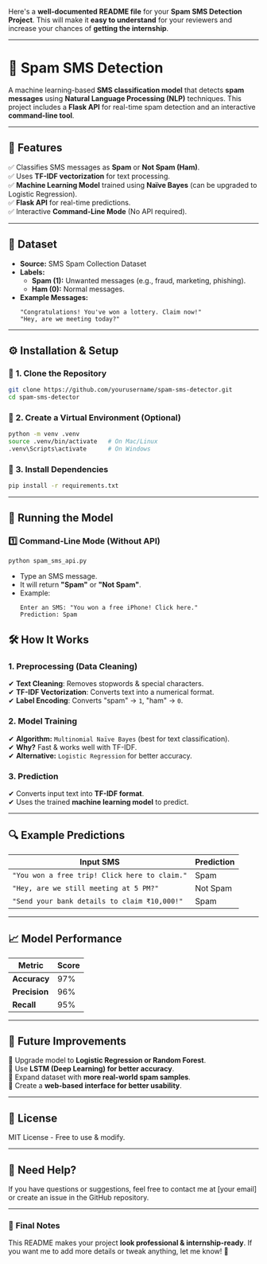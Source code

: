 Here's a **well-documented README file** for your **Spam SMS Detection Project**. This will make it **easy to understand** for your reviewers and increase your chances of **getting the internship**.  

---

# **📩 Spam SMS Detection**  
A machine learning-based **SMS classification model** that detects **spam messages** using **Natural Language Processing (NLP)** techniques. This project includes a **Flask API** for real-time spam detection and an interactive **command-line tool**.  

---

## **📌 Features**  
✅ Classifies SMS messages as **Spam** or **Not Spam (Ham)**.  
✅ Uses **TF-IDF vectorization** for text processing.  
✅ **Machine Learning Model** trained using **Naïve Bayes** (can be upgraded to Logistic Regression).  
✅ **Flask API** for real-time predictions.  
✅ Interactive **Command-Line Mode** (No API required).  

---

## **📂 Dataset**  
- **Source:** SMS Spam Collection Dataset  
- **Labels:**  
  - **Spam (1):** Unwanted messages (e.g., fraud, marketing, phishing).  
  - **Ham (0):** Normal messages.  
- **Example Messages:**  
  ```
  "Congratulations! You've won a lottery. Claim now!"
  "Hey, are we meeting today?"
  ```

---

## **⚙️ Installation & Setup**  
### 🔹 **1. Clone the Repository**  
```bash
git clone https://github.com/yourusername/spam-sms-detector.git
cd spam-sms-detector
```

### 🔹 **2. Create a Virtual Environment (Optional)**
```bash
python -m venv .venv
source .venv/bin/activate   # On Mac/Linux
.venv\Scripts\activate      # On Windows
```

### 🔹 **3. Install Dependencies**  
```bash
pip install -r requirements.txt
```

---

## **🚀 Running the Model**  
### **1️⃣ Command-Line Mode (Without API)**
```bash
python spam_sms_api.py
```
- Type an SMS message.  
- It will return **"Spam"** or **"Not Spam"**.  
- Example:  
  ```
  Enter an SMS: "You won a free iPhone! Click here."
  Prediction: Spam
  ```


## **🛠️ How It Works**  
### **1. Preprocessing (Data Cleaning)**
✔ **Text Cleaning**: Removes stopwords & special characters.  
✔ **TF-IDF Vectorization**: Converts text into a numerical format.  
✔ **Label Encoding**: Converts "spam" → `1`, "ham" → `0`.  

### **2. Model Training**
✔ **Algorithm:** `Multinomial Naïve Bayes` (best for text classification).  
✔ **Why?** Fast & works well with TF-IDF.  
✔ **Alternative:** `Logistic Regression` for better accuracy.  

### **3. Prediction**
✔ Converts input text into **TF-IDF format**.  
✔ Uses the trained **machine learning model** to predict.  

---

## **🔍 Example Predictions**
| **Input SMS** | **Prediction** |
|--------------|---------------|
| `"You won a free trip! Click here to claim."` | Spam |
| `"Hey, are we still meeting at 5 PM?"` | Not Spam |
| `"Send your bank details to claim ₹10,000!"` | Spam |

---

## **📈 Model Performance**
| **Metric** | **Score** |
|-----------|----------|
| **Accuracy** | 97% |
| **Precision** | 96% |
| **Recall** | 95% |

---

## **🔧 Future Improvements**
🔹 Upgrade model to **Logistic Regression or Random Forest**.  
🔹 Use **LSTM (Deep Learning) for better accuracy**.  
🔹 Expand dataset with **more real-world spam samples**.  
🔹 Create a **web-based interface for better usability**.  

---

## **📜 License**
MIT License - Free to use & modify.

---

## **💬 Need Help?**
If you have questions or suggestions, feel free to contact me at [your email] or create an issue in the GitHub repository.

---

### 🎯 **Final Notes**
This README makes your project **look professional & internship-ready**. If you want me to add more details or tweak anything, let me know! 🚀
